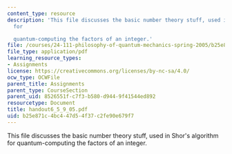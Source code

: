 ```yaml
---
content_type: resource
description: 'This file discusses the basic number theory stuff, used in Shor''s algorithm
  for

  quantum-computing the factors of an integer.'
file: /courses/24-111-philosophy-of-quantum-mechanics-spring-2005/b25e871c4bc447d54f37c2fe90e679f7_handout6_5_9_05.pdf
file_type: application/pdf
learning_resource_types:
- Assignments
license: https://creativecommons.org/licenses/by-nc-sa/4.0/
ocw_type: OCWFile
parent_title: Assignments
parent_type: CourseSection
parent_uid: 8526551f-c7f3-b580-d944-9f41544ed892
resourcetype: Document
title: handout6_5_9_05.pdf
uid: b25e871c-4bc4-47d5-4f37-c2fe90e679f7
---
```

This file discusses the basic number theory stuff, used in Shor's algorithm for
quantum-computing the factors of an integer.